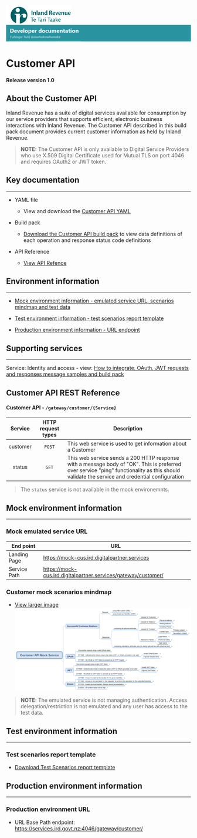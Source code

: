 
![IRD logo](../../Images/IRlogo.gif)
![Software Dev](../../Images/SoftwareDev.png)

# Customer API 

#### Release version 1.0

## About the Customer API 

Inland Revenue has a suite of digital services available for consumption by our service providers that supports efficient, electronic business interactions with Inland Revenue. 
The Customer API described in this build pack document provides current customer information as held by Inland Revenue. 

>**NOTE:** The Customer API is only available to Digital Service Providers who use X.509 Digital Certificate used for Mutual TLS on port 4046 and requires OAuth2 or JWT token.

## Key documentation
---
- YAML file
	- View and download the [Customer API YAML](Customer%20API%202020-07-16.yaml)

- Build pack 
	- [Download the Customer API build pack](Gateway%20Services%20Build%20pack%20-%20Customer%20API.pdf) to view data definitions of each operation and response status code definitions
	
- API Reference	
	- [View API Refence](#Customer-API-REST-Reference)	

## Environment information
---
- [Mock environment information - emulated service URL, scenarios mindmap and test data](#mock-environment-information)

- [Test environment information - test scenarios report template ](#test-environment-information)

- [Production environment information - URL endpoint](#production-environment-information)

## Supporting services
---- 

Service: Identity and access - view: [How to integrate, OAuth, JWT requests and responses message samples and build pack](https://github.com/InlandRevenue/Gateway_Services-Access/tree/master/Identity%20and%20Access)


<a name="Customer-API-REST-Reference"></a>
## Customer API REST Reference

#### Customer API - `/gateway/customer/{Service}`
| Service | HTTP request types | Description | 
| :--: | :--: | -- |
| customer | `POST` | This web service is used to get information about a Customer |
| status | `GET` | This web service sends a 200 HTTP response with a message body of "OK". This is preferred over service "ping" functionality as this should validate the service and credential configuration |

> The `status` service is not available in the mock environemnts. 

<a name="mock-environment-information"></a>
## Mock environment information
---
### Mock emulated service URL
| End point|  URL|
|--|--|
 Landing Page | https://mock-cus.ird.digitalpartner.services
 Service Path | https://mock-cus.ird.digitalpartner.services/gateway/customer/|

### Customer mock scenarios mindmap

- [View larger image](../images/Customer%20API%20Mock%20Service.png)
![Mock Scenarios](../images/Customer%20API%20Mock%20Service.png)

> **NOTE:** The emulated service is not managing authentication. Access delegation/restriction is not emulated and any user has access to the test data.

<a name="test-environment-information"></a>
## Test environment information
---

### Test scenarios report template

- [Download Test Scenarios report template](Customer%20API-%20Test%20Report%20Template.docx)


<a name="production-environment-information"></a>
## Production environment information
---
### Production environment URL

* URL Base Path endpoint: https://services.ird.govt.nz:4046/gateway/customer/
